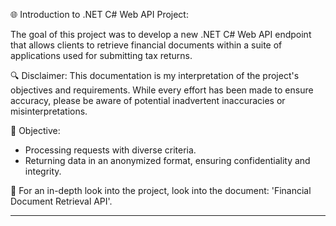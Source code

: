 🌐 Introduction to .NET C# Web API Project:

The goal of this project was to develop a new .NET C# Web API endpoint that allows clients to retrieve financial documents within a suite of applications used for submitting tax returns. 

🔍 Disclaimer: This documentation is my interpretation of the project's objectives and requirements. While every effort has been made to ensure accuracy, please be aware of potential inadvertent inaccuracies or misinterpretations.

🎯 Objective:

- Processing requests with diverse criteria.
- Returning data in an anonymized format, ensuring confidentiality and integrity.

📄 For an in-depth look into the project, look into the document: 'Financial Document Retrieval API'.

---
